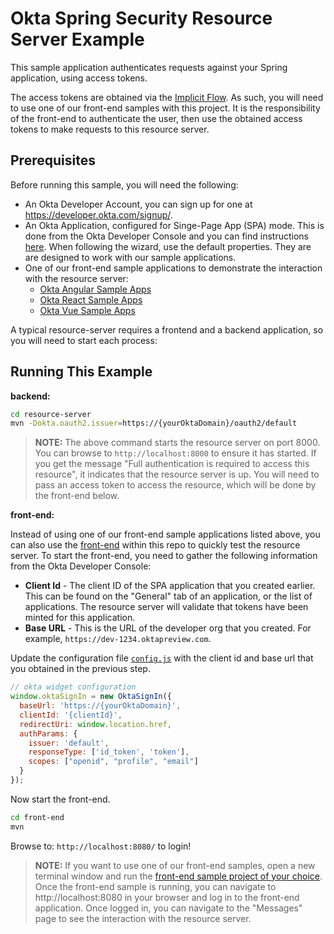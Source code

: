 # Okta Spring Security Resource Server Example

This sample application authenticates requests against your Spring application, using access tokens.

The access tokens are obtained via the [Implicit Flow][].  As such, you will need to use one of our front-end samples with this project.  It is the responsibility of the front-end to authenticate the user, then use the obtained access tokens to make requests to this resource server.

## Prerequisites

Before running this sample, you will need the following:

* An Okta Developer Account, you can sign up for one at https://developer.okta.com/signup/.
* An Okta Application, configured for Singe-Page App (SPA) mode. This is done from the Okta Developer Console and you can find instructions [here][OIDC SPA Setup Instructions].  When following the wizard, use the default properties.  They are are designed to work with our sample applications.
* One of our front-end sample applications to demonstrate the interaction with the resource server:
  * [Okta Angular Sample Apps][]
  * [Okta React Sample Apps][]
  * [Okta Vue Sample Apps][]

A typical resource-server requires a frontend and a backend application, so you will need to start each process:

## Running This Example

**backend:**
```bash
cd resource-server
mvn -Dokta.oauth2.issuer=https://{yourOktaDomain}/oauth2/default
```
> **NOTE:** The above command starts the resource server on port 8000. You can browse to `http://localhost:8000` to ensure it has started. If you get the message "Full authentication is required to access this resource", it indicates that the resource server is up. You will need to pass an access token to access the resource, which will be done by the front-end below.

**front-end:**

Instead of using one of our front-end sample applications listed above, you can also use the [front-end](../front-end) within this repo to quickly test the resource server.
To start the front-end, you need to gather the following information from the Okta Developer Console:

- **Client Id** - The client ID of the SPA application that you created earlier. This can be found on the "General" tab of an application, or the list of applications. The resource server will validate that tokens have been minted for this application.
- **Base URL** - This is the URL of the developer org that you created. For example, `https://dev-1234.oktapreview.com`.

Update the configuration file [`config.js`](/front-end/src/main/resources/static/js/config.js) with the client id and base url that you obtained in the previous step.

```javascript
// okta widget configuration
window.oktaSignIn = new OktaSignIn({
  baseUrl: 'https://{yourOktaDomain}',
  clientId: '{clientId}',
  redirectUri: window.location.href,
  authParams: {
    issuer: 'default',
    responseType: ['id_token', 'token'],
    scopes: ["openid", "profile", "email"]
  }
});
```
Now start the front-end.

```bash
cd front-end
mvn
```

Browse to: `http://localhost:8080/` to login!

> **NOTE:** If you want to use one of our front-end samples, open a new terminal window and run the [front-end sample project of your choice](Prerequisites).  Once the front-end sample is running, you can navigate to http://localhost:8080 in your browser and log in to the front-end application.  Once logged in, you can navigate to the "Messages" page to see the interaction with the resource server.


[Implicit Flow]: https://developer.okta.com/authentication-guide/implementing-authentication/implicit
[Okta Angular Sample Apps]: https://github.com/okta/samples-js-angular
[Okta Vue Sample Apps]: https://github.com/okta/samples-js-vue
[Okta React Sample Apps]: https://github.com/okta/samples-js-react
[OIDC SPA Setup Instructions]: https://developer.okta.com/authentication-guide/implementing-authentication/implicit#1-setting-up-your-application
